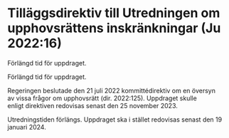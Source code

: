 # Tilläggsdirektiv till Utredningen om upphovsrättens inskränkningar (Ju 2022:16)

Förlängd tid för uppdraget.

Förlängd tid för uppdraget.

Regeringen beslutade den 21 juli 2022 kommittédirektiv om en översyn av vissa frågor om upphovsrätt (dir. 2022:125). Uppdraget skulle enligt direktiven redovisas senast den 25 november 2023.

Utredningstiden förlängs. Uppdraget ska i stället redovisas senast den 19 januari 2024.

